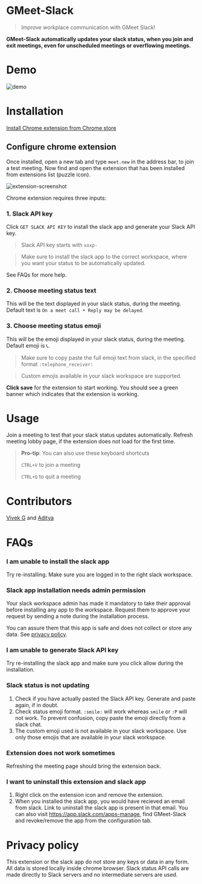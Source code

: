 # GMeet-Slack

> Improve workplace communication with GMeet Slack!

**GMeet-Slack automatically updates your slack status, when you join and exit meetings, even for unscheduled meetings or overflowing meetings.**

# Demo

![demo](https://user-images.githubusercontent.com/26523871/158046509-96d508f7-fbeb-424e-9268-3d18cd791ec7.gif)


# Installation
<a href="https://chrome.google.com/webstore/detail/meet-slack-status/kddjlbegfaiogihndmglihcgommbjmkc" target="_blank">Install Chrome extension from Chrome store</a>

## Configure chrome extension
Once installed, open a new tab and type `meet.new` in the address bar, to join a test meeting. Now find and open the extension that has been installed from extensions list (puzzle icon).

![extension-screenshot](https://user-images.githubusercontent.com/26523871/158046524-3092fd1b-9204-494d-b2be-3da7c9afb5fa.png)

Chrome extension requires three inputs:
### 1. Slack API key
Click `GET SLACK API KEY` to install the slack app and generate your Slack API key.
> Slack API key starts with `xoxp-` 

> Make sure to install the slack app to the correct workspace, where you want your status to be automatically updated.

See FAQs for more help.

### 2. Choose meeting status text
This will be the text displayed in your slack status, during the meeting. Default text is `On a meet call • Reply may be delayed`.

### 3. Choose meeting status emoji
This will be the emoji displayed in your slack status, during the meeting. Default emoji is 📞.

> Make sure to copy paste the full emoji text from slack, in the specified format `:telephone_receiver:`

> Custom emojis available in your slack workspace are supported.

**Click save** for the extension to start working. You should see a green banner which indicates that the extension is working.


# Usage
Join a meeting to test that your slack status updates automatically. Refresh meeting lobby page, if the extension does not load for the first time.

> **Pro-tip**: You can also use these keyboard shortcuts
> 
>  `CTRL+V` to join a meeting
> 
> `CTRL+Q` to quit a meeting

# Contributors
[Vivek G](https://github.com/yakshaG) and [Aditya](https://github.com/aditya-67)

# FAQs

### I am unable to install the slack app

Try re-installing. Make sure you are logged in to the right slack workspace.


### Slack app installation needs admin permission
Your slack workspace admin has made it mandatory to take their approval before installing any app to the workspace. Request them to approve your request by sending a note during the installation process.

You can assure them that this app is safe and does not collect or store any data. See [privacy policy](#privacy-policy).

### I am unable to generate Slack API key
Try re-installing the slack app and make sure you click allow during the installation.

### Slack status is not updating
1. Check if you have actually pasted the Slack API key. Generate and paste again, if in doubt.
2. Check status emoji format. `:smile:` will work whereas `smile` or `:P` will not work. To prevent confusion, copy paste the emoji directly from a slack chat.
3. The custom emoji used is not available in your slack workspace. Use only those emojis that are available in your slack workspace.

### Extension does not work sometimes
Refreshing the meeting page should bring the extension back.

### I want to uninstall this extension and slack app
1. Right click on the extension icon and remove the extension.
2. When you installed the slack app, you would have recieved an email from slack. Link to uninstall the slack app is present in that email. You can also visit https://app.slack.com/apps-manage, find GMeet-Slack and revoke/remove the app from the configuration tab.


# Privacy policy
This extension or the slack app do not store any keys or data in any form. All data is stored locally inside chrome browser. Slack status API calls are made directly to Slack servers and no intermediate servers are used.

